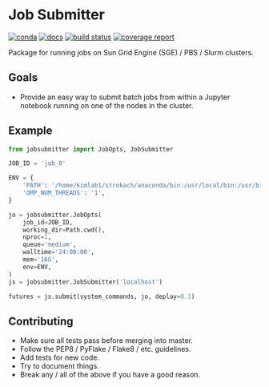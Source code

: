 # Job Submitter


[![conda](https://img.shields.io/conda/dn/kimlab/jobsubmitter.svg)](https://anaconda.org/kimlab/jobsubmitter/)
[![docs](https://img.shields.io/badge/docs-v0.1.0-blue.svg)](https://kimlab.gitlab.io/jobsubmitter/)
[![build status](https://gitlab.com/kimlab/jobsubmitter/badges/master/build.svg)](https://gitlab.com/kimlab/jobsubmitter/commits/master/)
[![coverage report](https://gitlab.com/kimlab/jobsubmitter/badges/master/coverage.svg)](https://gitlab.com/kimlab/jobsubmitter/commits/master/)

Package for running jobs on Sun Grid Engine (SGE) / PBS / Slurm clusters.

## Goals

- Provide an easy way to submit batch jobs from within a Jupyter notebook running on one of the nodes in the cluster.

## Example

```python
from jobsubmitter import JobOpts, JobSubmitter

JOB_ID = 'job_0'

ENV = {
    'PATH': '/home/kimlab1/strokach/anaconda/bin:/usr/local/bin:/usr/bin:/bin',
    'OMP_NUM_THREADS': '1',
}

jo = jobsubmitter.JobOpts(
    job_id=JOB_ID,
    working_dir=Path.cwd(),
    nproc=1,
    queue='medium',
    walltime='24:00:00',
    mem='16G',
    env=ENV,
)
js = jobsubmitter.JobSubmitter('localhost')

futures = js.submit(system_commands, jo, deplay=0.1)
```

## Contributing

- Make sure all tests pass before merging into master.
- Follow the PEP8 / PyFlake / Flake8 / etc. guidelines.
- Add tests for new code.
- Try to document things.
- Break any / all of the above if you have a good reason.
